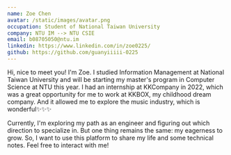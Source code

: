 ```yaml
---
name: Zoe Chen
avatar: /static/images/avatar.png
occupation: Student of National Taiwan University
company: NTU IM --> NTU CSIE
email: b08705050@ntu.im
linkedin: https://www.linkedin.com/in/zoe0225/
github: https://github.com/guanyiiiii-0225
---
```


Hi, nice to meet you! I'm Zoe. I studied Information Management at National Taiwan University and will be starting my master's program in Computer Science at NTU this year. I had an internship at KKCompany in 2022, which was a great opportunity for me to work at KKBOX, my childhood dream company. And it allowed me to explore the music industry, which is wonderful✨✨✨

Currently, I'm exploring my path as an engineer and figuring out which direction to specialize in. But one thing remains the same: my eagerness to grow. So, I want to use this platform to share my life and some technical notes. Feel free to interact with me!
